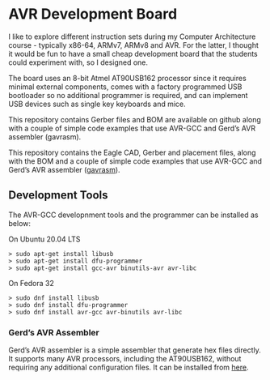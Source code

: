 # AVR Development Board

I like to explore different instruction sets during my Computer Architecture course - typically x86-64, ARMv7, ARMv8 and AVR. For the latter, I thought it would be fun to have a small cheap development board that the students could experiment with, so I designed one.

The board uses an 8-bit Atmel AT90USB162 processor since it requires minimal external components, comes with a factory programmed USB bootloader so no additional programmer is required, and can implement USB devices such as single key keyboards and mice.


This repository contains Gerber files and BOM are available on github along with a couple of simple code examples that use AVR-GCC and Gerd’s AVR assembler (gavrasm).

This repository contains the Eagle CAD, Gerber and placement files, along with the BOM and a couple of simple code examples that use AVR-GCC and Gerd’s AVR assembler ([gavrasm](http://www.avr-asm-tutorial.net/gavrasm/index_en.html)).

## Development Tools

The AVR-GCC developnment tools and the programmer can be installed as below:

On Ubuntu 20.04 LTS

```
> sudo apt-get install libusb
> sudo apt-get install dfu-programmer
> sudo apt-get install gcc-avr binutils-avr avr-libc
```

On Fedora 32

```
> sudo dnf install libusb
> sudo dnf install dfu-programmer
> sudo dnf install avr-gcc avr-binutils avr-libc
```

### Gerd’s AVR Assembler

Gerd’s AVR assembler is a simple assembler that generate hex files directly. It supports many AVR processors, including the AT90USB162, without requiring any additional configuration files. It can be installed from [here](http://www.avr-asm-tutorial.net/gavrasm/index_en.html).
